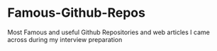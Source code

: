 # Famous-Github-Repos
Most Famous and useful Github Repositories and web articles I came across during my interview preparation
